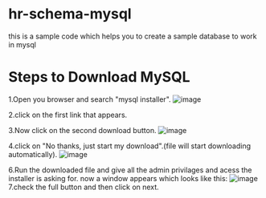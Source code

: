 # hr-schema-mysql
this is a sample code which helps you to create a sample database to work in mysql
# Steps to Download MySQL 
1.Open you browser and search "mysql installer".
![image](https://github.com/sahil3815/hr-schema-mysql/assets/108147637/c7762780-1632-486b-9105-178d57cab8db)

2.click on the first link that appears.

3.Now click on the second download button.
![image](https://github.com/sahil3815/hr-schema-mysql/assets/108147637/cce76135-0bf5-4698-8786-1cd68e948776)

4.click on "No thanks, just start my download".(file will start downloading automatically).
![image](https://github.com/sahil3815/hr-schema-mysql/assets/108147637/238253d6-5b2d-4c34-9f2d-ec56b977cf05)

6.Run the downloaded file and give all the admin privilages and acess the installer is asking for.
now a window appears which looks like this:
![image](https://github.com/sahil3815/hr-schema-mysql/assets/108147637/2ab7e895-3283-492a-9c6a-d6070e9c2afb)
 7.check the full button and then click on next.
